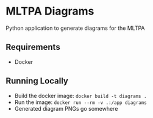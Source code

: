 # MLTPA Diagrams
Python application to generate diagrams for the MLTPA

## Requirements
 - Docker

## Running Locally
 - Build the docker image:
 `docker build -t diagrams .`
 - Run the image:
 `docker run --rm -v .:/app diagrams`
 - Generated diagram PNGs go somewhere
